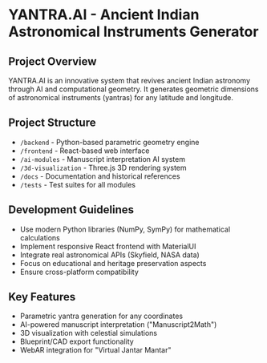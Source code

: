 # YANTRA.AI - Ancient Indian Astronomical Instruments Generator

## Project Overview
YANTRA.AI is an innovative system that revives ancient Indian astronomy through AI and computational geometry. It generates geometric dimensions of astronomical instruments (yantras) for any latitude and longitude.

## Project Structure
- `/backend` - Python-based parametric geometry engine
- `/frontend` - React-based web interface
- `/ai-modules` - Manuscript interpretation AI system
- `/3d-visualization` - Three.js 3D rendering system
- `/docs` - Documentation and historical references
- `/tests` - Test suites for all modules

## Development Guidelines
- Use modern Python libraries (NumPy, SymPy) for mathematical calculations
- Implement responsive React frontend with MaterialUI
- Integrate real astronomical APIs (Skyfield, NASA data)
- Focus on educational and heritage preservation aspects
- Ensure cross-platform compatibility

## Key Features
- Parametric yantra generation for any coordinates
- AI-powered manuscript interpretation ("Manuscript2Math")
- 3D visualization with celestial simulations
- Blueprint/CAD export functionality
- WebAR integration for "Virtual Jantar Mantar"